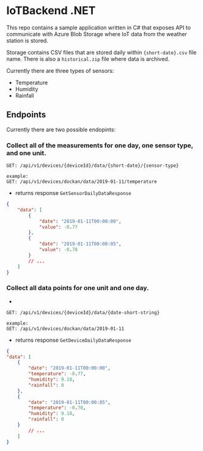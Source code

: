 # IoTBackend .NET

This repo contains a sample application written in C# that exposes API to communicate with Azure Blob Storage where IoT data from the weather station is stored.

Storage contains CSV files that are stored daily within `{short-date}.csv` file name. There is also a `historical.zip` file where data is archived.

Currently there are three types of sensors:
- Temperature
- Humidity
- Rainfall

## Endpoints

Currently there are two possible endopints:

### Collect all of the measurements for one day, one sensor type, and one unit.
```
GET: /api/v1/devices/{deviceId}/data/{short-date}/{sensor-type}

example:
GET: /api/v1/devices/dockan/data/2019-01-11/temperature
```
- returns response `GetSensorDailyDataResponse`
```json
{
    "data": [
        {
            "date": "2019-01-11T00:00:00",
            "value": -0.77
        },
        {
            "date": "2019-01-11T00:00:05",
            "value": -0.78
        }
        // ...
    ]
}
```

### Collect all data points for one unit and one day.
- 
```
GET: /api/v1/devices/{deviceId}/data/{date-short-string}

example:
GET: /api/v1/devices/dockan/data/2019-01-11
```
- returns response `GetDeviceDailyDataResponse`
```json
{
"data": [
    {
        "date": "2019-01-11T00:00:00",
        "temperature": -0.77,
        "humidity": 9.18,
        "rainfall": 0
    },
    {
        "date": "2019-01-11T00:00:05",
        "temperature": -0.78,
        "humidity": 9.18,
        "rainfall": 0
    }
        // ...
    ]
}
```